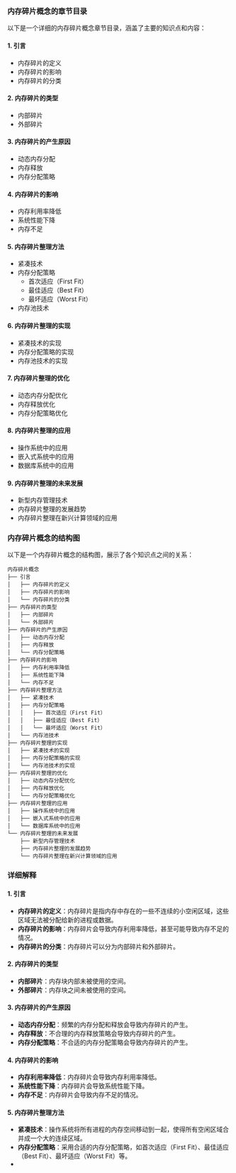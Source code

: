 ### 内存碎片概念的章节目录

以下是一个详细的内存碎片概念章节目录，涵盖了主要的知识点和内容：

#### 1. 引言
   - 内存碎片的定义
   - 内存碎片的影响
   - 内存碎片的分类

#### 2. 内存碎片的类型
   - 内部碎片
   - 外部碎片

#### 3. 内存碎片的产生原因
   - 动态内存分配
   - 内存释放
   - 内存分配策略

#### 4. 内存碎片的影响
   - 内存利用率降低
   - 系统性能下降
   - 内存不足

#### 5. 内存碎片整理方法
   - 紧凑技术
   - 内存分配策略
     - 首次适应（First Fit）
     - 最佳适应（Best Fit）
     - 最坏适应（Worst Fit）
   - 内存池技术

#### 6. 内存碎片整理的实现
   - 紧凑技术的实现
   - 内存分配策略的实现
   - 内存池技术的实现

#### 7. 内存碎片整理的优化
   - 动态内存分配优化
   - 内存释放优化
   - 内存分配策略优化

#### 8. 内存碎片整理的应用
   - 操作系统中的应用
   - 嵌入式系统中的应用
   - 数据库系统中的应用

#### 9. 内存碎片整理的未来发展
   - 新型内存管理技术
   - 内存碎片整理的发展趋势
   - 内存碎片整理在新兴计算领域的应用

### 内存碎片概念的结构图

以下是一个内存碎片概念的结构图，展示了各个知识点之间的关系：

```
内存碎片概念
├── 引言
│   ├── 内存碎片的定义
│   ├── 内存碎片的影响
│   └── 内存碎片的分类
├── 内存碎片的类型
│   ├── 内部碎片
│   └── 外部碎片
├── 内存碎片的产生原因
│   ├── 动态内存分配
│   ├── 内存释放
│   └── 内存分配策略
├── 内存碎片的影响
│   ├── 内存利用率降低
│   ├── 系统性能下降
│   └── 内存不足
├── 内存碎片整理方法
│   ├── 紧凑技术
│   ├── 内存分配策略
│   │   ├── 首次适应（First Fit）
│   │   ├── 最佳适应（Best Fit）
│   │   └── 最坏适应（Worst Fit）
│   └── 内存池技术
├── 内存碎片整理的实现
│   ├── 紧凑技术的实现
│   ├── 内存分配策略的实现
│   └── 内存池技术的实现
├── 内存碎片整理的优化
│   ├── 动态内存分配优化
│   ├── 内存释放优化
│   └── 内存分配策略优化
├── 内存碎片整理的应用
│   ├── 操作系统中的应用
│   ├── 嵌入式系统中的应用
│   └── 数据库系统中的应用
└── 内存碎片整理的未来发展
    ├── 新型内存管理技术
    ├── 内存碎片整理的发展趋势
    └── 内存碎片整理在新兴计算领域的应用
```

### 详细解释

#### 1. 引言
   - **内存碎片的定义**：内存碎片是指内存中存在的一些不连续的小空闲区域，这些区域无法被分配给新的进程或数据。
   - **内存碎片的影响**：内存碎片会导致内存利用率降低，甚至可能导致内存不足的情况。
   - **内存碎片的分类**：内存碎片可以分为内部碎片和外部碎片。

#### 2. 内存碎片的类型
   - **内部碎片**：内存块内部未被使用的空间。
   - **外部碎片**：内存块之间未被使用的空间。

#### 3. 内存碎片的产生原因
   - **动态内存分配**：频繁的内存分配和释放会导致内存碎片的产生。
   - **内存释放**：不合理的内存释放策略会导致内存碎片的产生。
   - **内存分配策略**：不合适的内存分配策略会导致内存碎片的产生。

#### 4. 内存碎片的影响
   - **内存利用率降低**：内存碎片会导致内存利用率降低。
   - **系统性能下降**：内存碎片会导致系统性能下降。
   - **内存不足**：内存碎片会导致内存不足的情况。

#### 5. 内存碎片整理方法
   - **紧凑技术**：操作系统将所有进程的内存空间移动到一起，使得所有空闲区域合并成一个大的连续区域。
   - **内存分配策略**：采用合适的内存分配策略，如首次适应（First Fit）、最佳适应（Best Fit）、最坏适应（Worst Fit）等。
   - 